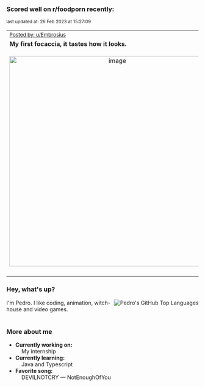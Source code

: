 ### Scored well on r/foodporn recently:

<p align="left"><sub>last updated at: 26 Feb 2023 at 15:27:09</sub></p>

|   |
| --- |
| <sub>[Posted by: u/Embrosius][source]</sub> |
| **My first focaccia, it tastes how it looks.** | 
|<p align="center"> <img alt="image" src="https://i.redd.it/cqlhmc51sdka1.jpg" width="550" /> </p>|
|   |

### Hey, what's up?
<img align="right" alt="Pedro's GitHub Top Languages" src="https://github-readme-stats.vercel.app/api/top-langs/?username=PedrosUsername&exclude_repo=HW2&layout=compact" />

I'm Pedro. I like coding, animation, witch-house and video games.<br><br>

### More about me
- **Currently working on:**  
&nbsp;&nbsp;&nbsp;&nbsp;My internship
- **Currently learning:**  
&nbsp;&nbsp;&nbsp;&nbsp;Java and Typescript
- **Favorite song:**  
&nbsp;&nbsp;&nbsp;&nbsp;DEVILNOTCRY — NotEnoughOfYou<br><br>

  



  
  
  
[linkedin]: https://linkedin.com/in/pedro-h-r-gomes-8a487b14a/
[gmail]: mailto:pilique11@gmail.com
[source]: https://reddit.com/r/FoodPorn/comments/11blfyd/my_first_focaccia_it_tastes_how_it_looks/
[redditAPI]: https://www.reddit.com/dev/api/